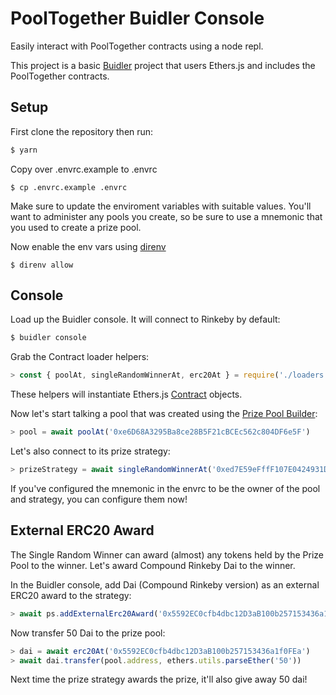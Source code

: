 # PoolTogether Buidler Console

Easily interact with PoolTogether contracts using a node repl.

This project is a basic [Buidler](https://buidler.dev/) project that users Ethers.js and includes the PoolTogether contracts.

## Setup

First clone the repository then run:

```bash
$ yarn
```

Copy over .envrc.example to .envrc

```
$ cp .envrc.example .envrc
```

Make sure to update the enviroment variables with suitable values.  You'll want to administer any pools you create, so be sure to use a mnemonic that you used to create a prize pool.

Now enable the env vars using [direnv](https://direnv.net/docs/installation.html)

```
$ direnv allow
```

## Console

Load up the Buidler console.  It will connect to Rinkeby by default:

```bash
$ buidler console
```

Grab the Contract loader helpers:

```js
> const { poolAt, singleRandomWinnerAt, erc20At } = require('./loaders')
```

These helpers will instantiate Ethers.js [Contract](https://docs.ethers.io/v5/api/contract/) objects.

Now let's start talking a pool that was created using the [Prize Pool Builder](https://builder.pooltogether.com):

```js
> pool = await poolAt('0xe6D68A3295Ba8ce28B5F21cBCEc562c804DF6e5F')
```

Let's also connect to its prize strategy:

```js
> prizeStrategy = await singleRandomWinnerAt('0xed7E59eFffF107E0424931D76bE2De6cF42E6F73')
```

If you've configured the mnemonic in the envrc to be the owner of the pool and strategy, you can configure them now!

## External ERC20 Award

The Single Random Winner can award (almost) any tokens held by the Prize Pool to the winner.  Let's award Compound Rinkeby Dai to the winner.

In the Buidler console, add Dai (Compound Rinkeby version) as an external ERC20 award to the strategy:

```js
> await ps.addExternalErc20Award('0x5592EC0cfb4dbc12D3aB100b257153436a1f0FEa')
```

Now transfer 50 Dai to the prize pool:

```js
> dai = await erc20At('0x5592EC0cfb4dbc12D3aB100b257153436a1f0FEa')
> await dai.transfer(pool.address, ethers.utils.parseEther('50'))
```

Next time the prize strategy awards the prize, it'll also give away 50 dai!

